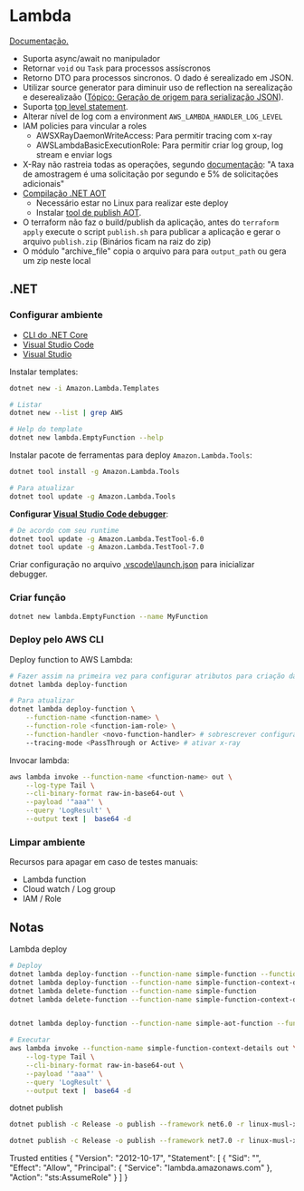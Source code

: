 # Lambda

[Documentação.](https://docs.aws.amazon.com/pt_br/lambda/latest/dg/lambda-csharp.html)

- Suporta async/await no manipulador
- Retornar `void` ou `Task` para processos assíscronos
- Retorno DTO para processos sincronos. O dado é serealizado em JSON.
- Utilizar source generator para diminuir uso de reflection na serealização e deserealizaão ([Tópico: Geração de origem para serialização JSON](https://docs.aws.amazon.com/pt_br/lambda/latest/dg/csharp-handler.html#csharp-handler-types)).
- Suporta [top level statement](https://docs.aws.amazon.com/pt_br/lambda/latest/dg/csharp-handler.html#top-level-statements).
- Alterar nível de log com a environment `AWS_LAMBDA_HANDLER_LOG_LEVEL`
- IAM policies para vincular a roles
  - AWSXRayDaemonWriteAccess: Para permitir tracing com x-ray
  - AWSLambdaBasicExecutionRole: Para permitir criar log group, log stream e enviar logs
- X-Ray não rastreia todas as operações, segundo [documentação](https://docs.aws.amazon.com/pt_br/lambda/latest/dg/csharp-tracing.html): "A taxa de amostragem é uma solicitação por segundo e 5% de solicitações adicionais"
- [Compilação .NET AOT](https://docs.aws.amazon.com/pt_br/lambda/latest/dg/dotnet-native-aot.html)
    - Necessário estar no Linux para realizar este deploy
    - Instalar [tool de publish AOT](https://learn.microsoft.com/en-us/dotnet/core/deploying/native-aot/).
- O terraform não faz o build/publish da aplicação, antes do `terraform apply` execute o script `publish.sh` para publicar a aplicação e gerar o arquivo `publish.zip` (Binários ficam na raiz do zip)
- O módulo "archive_file" copia o arquivo para para `output_path` ou gera um zip neste local

## .NET

### Configurar ambiente

- [CLI do .NET Core](https://docs.aws.amazon.com/pt_br/lambda/latest/dg/csharp-package-cli.html)
- [Visual Studio Code](https://github.com/aws/aws-lambda-dotnet/tree/master/Tools/LambdaTestTool)
- [Visual Studio](https://docs.aws.amazon.com/pt_br/lambda/latest/dg/csharp-package-toolkit.html)

Instalar templates:

```bash
dotnet new -i Amazon.Lambda.Templates

# Listar
dotnet new --list | grep AWS

# Help do template
dotnet new lambda.EmptyFunction --help
```

Instalar pacote de ferramentas para deploy `Amazon.Lambda.Tools`:

```bash
dotnet tool install -g Amazon.Lambda.Tools

# Para atualizar
dotnet tool update -g Amazon.Lambda.Tools
```

**Configurar [Visual Studio Code debugger](https://github.com/aws/aws-lambda-dotnet/tree/master/Tools/LambdaTestTool)**:

```bash
# De acordo com seu runtime
dotnet tool update -g Amazon.Lambda.TestTool-6.0
dotnet tool update -g Amazon.Lambda.TestTool-7.0
```

Criar configuração no arquivo [.vscode\launch.json](..\.vscode\launch.json) para inicializar debugger.

### Criar função

```bash
dotnet new lambda.EmptyFunction --name MyFunction
```

### Deploy pelo AWS CLI

Deploy function to AWS Lambda:

```bash
# Fazer assim na primeira vez para configurar atributos para criação da ROLE IAM
dotnet lambda deploy-function

# Para atualizar
dotnet lambda deploy-function \
    --function-name <function-name> \
    --function-role <function-iam-role> \
    --function-handler <novo-function-handler> # sobrescrever configuração do arquivo aws-lambda-tools-defaults.json \
    --tracing-mode <PassThrough or Active> # ativar x-ray
```

Invocar lambda:

```bash
aws lambda invoke --function-name <function-name> out \
    --log-type Tail \
    --cli-binary-format raw-in-base64-out \
    --payload '"aaa"' \
    --query 'LogResult' \
    --output text |  base64 -d
```
### Limpar ambiente

Recursos para apagar em caso de testes manuais:

- Lambda function
- Cloud watch / Log group
- IAM / Role

## Notas

Lambda deploy

```bash
# Deploy
dotnet lambda deploy-function --function-name simple-function --function-role simple-function-lambda --tracing-mode Active
dotnet lambda deploy-function --function-name simple-function-context-details --function-role simple-function-context-details-lambda --tracing-mode Active
dotnet lambda delete-function --function-name simple-function
dotnet lambda delete-function --function-name simple-function-context-details


dotnet lambda deploy-function --function-name simple-aot-function --function-role simple-aot-function-lambda --tracing-mode Active

# Executar
aws lambda invoke --function-name simple-function-context-details out \
    --log-type Tail \
    --cli-binary-format raw-in-base64-out \
    --payload '"aaa"' \
    --query 'LogResult' \
    --output text |  base64 -d
```

dotnet publish

```bash
dotnet publish -c Release -o publish --framework net6.0 -r linux-musl-x64 -p PublishReadyToRun=true --no-self-contained

dotnet publish -c Release -o publish --framework net7.0 -r linux-musl-x64

```



Trusted entities
{
    "Version": "2012-10-17",
    "Statement": [
        {
            "Sid": "",
            "Effect": "Allow",
            "Principal": {
                "Service": "lambda.amazonaws.com"
            },
            "Action": "sts:AssumeRole"
        }
    ]
}